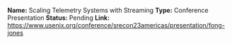 **Name:** Scaling Telemetry Systems with Streaming
**Type:** Conference Presentation
**Status:** Pending
**Link:** https://www.usenix.org/conference/srecon23americas/presentation/fong-jones

